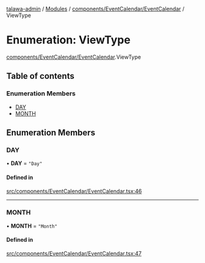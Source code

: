 [talawa-admin](../README.md) / [Modules](../modules.md) / [components/EventCalendar/EventCalendar](../modules/components_EventCalendar_EventCalendar.md) / ViewType

# Enumeration: ViewType

[components/EventCalendar/EventCalendar](../modules/components_EventCalendar_EventCalendar.md).ViewType

## Table of contents

### Enumeration Members

- [DAY](components_EventCalendar_EventCalendar.ViewType.md#day)
- [MONTH](components_EventCalendar_EventCalendar.ViewType.md#month)

## Enumeration Members

### DAY

• **DAY** = ``"Day"``

#### Defined in

[src/components/EventCalendar/EventCalendar.tsx:46](https://github.com/disha1202/talawa-admin/blob/b5fc6de/src/components/EventCalendar/EventCalendar.tsx#L46)

___

### MONTH

• **MONTH** = ``"Month"``

#### Defined in

[src/components/EventCalendar/EventCalendar.tsx:47](https://github.com/disha1202/talawa-admin/blob/b5fc6de/src/components/EventCalendar/EventCalendar.tsx#L47)
